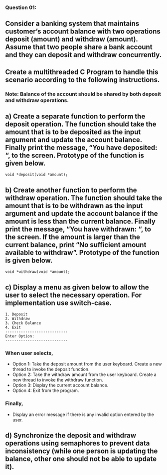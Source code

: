 ### Question 01:

## Consider a banking system that maintains customer’s account balance with two operations deposit (amount) and withdraw (amount). Assume that two people share a bank account and they can deposit and withdraw concurrently. 

## Create a multithreaded C Program to handle this scenario according to the following instructions. 

### Note: Balance of the account should be shared by both deposit and withdraw operations. 

## a)	Create a separate function to perform the deposit operation. The function should take the amount that is to be deposited as the input argument and update the account balance. Finally print the message, “You have deposited: <amount> “, to the screen. Prototype of the function is given below. 

`void *deposit(void *amount);`
	
## b)	Create another function to perform the withdraw operation. The function should take the amount that is to be withdrawn as the input argument and update the account balance if the amount is less than the current balance. Finally print the message, “You have withdrawn: <amount> “, to the screen. If the amount is larger than the current balance, print “No sufficient amount available to withdraw”. Prototype of the function is given below. 

`void *withdraw(void *amount);`

## c)	Display a menu as given below to allow the user to select the necessary operation. For implementation use switch-case. 

``` ---- Banking System ---- 
1. Deposit 
2. Withdraw 
3. Check Balance 
4. Exit 
---------------------------- 
Enter Option: 
---------------------------- 

```

### When user selects, 
-	Option 1: Take the deposit amount from the user keyboard. Create a new thread to invoke the deposit function. 
-	Option 2: Take the withdraw amount from the user keyboard. Create a new thread to invoke the withdraw function. 
-	Option 3: Display the current account balance. 
-	Option 4: Exit from the program. 

### Finally, 
-	Display an error message if there is any invalid option entered by the user. 

## d)	Synchronize the deposit and withdraw operations using semaphores to prevent data inconsistency (while one person is updating the balance, other one should not be able to update it). 
